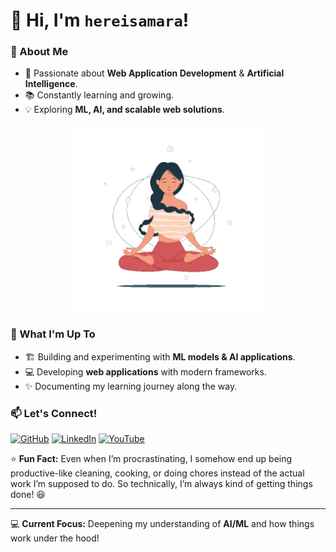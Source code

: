 # 👋 Hi, I'm `hereisamara`!  

### 🚀 About Me  
- 👀 Passionate about **Web Application Development** & **Artificial Intelligence**.  
- 📚 Constantly learning and growing.  
- 💡 Exploring **ML, AI, and scalable web solutions**.

<div align="center">
    <img src="assets/calm_.gif" alt="calm_programmer" width="300"/>
</div>


### 🌱 What I'm Up To  
- 🏗 Building and experimenting with **ML models & AI applications**.  
- 💻 Developing **web applications** with modern frameworks.  
- ✨ Documenting my learning journey along the way.  

### 📫 Let's Connect!  
[![GitHub](https://img.shields.io/badge/GitHub-000?style=for-the-badge&logo=github&logoColor=white)](https://github.com/hereisamara) 
[![LinkedIn](https://img.shields.io/badge/LinkedIn-0A66C2?style=for-the-badge&logo=linkedin&logoColor=white)](https://www.linkedin.com/in/khin-eaindray-htun/) 
[![YouTube](https://img.shields.io/badge/YouTube-FF0000?style=for-the-badge&logo=youtube&logoColor=white)](https://www.youtube.com/@khineaindrayhtun)

⭐ **Fun Fact:** Even when I’m procrastinating, I somehow end up being productive-like cleaning, cooking, or doing chores instead of the actual work I’m supposed to do. So technically, I’m always kind of getting things done! 😆

---
💻 **Current Focus:** Deepening my understanding of **AI/ML** and how things work under the hood!  

